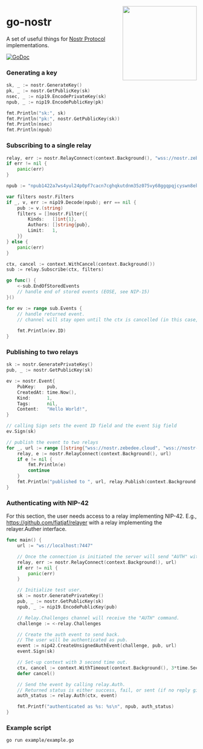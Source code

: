 <a href="https://nbd.wtf"><img align="right" height="196" src="https://user-images.githubusercontent.com/1653275/194609043-0add674b-dd40-41ed-986c-ab4a2e053092.png" /></a>

go-nostr
========

A set of useful things for [Nostr Protocol](https://github.com/nostr-protocol/nostr) implementations.

<a href="https://godoc.org/github.com/nbd-wtf/go-nostr"><img src="https://img.shields.io/badge/api-reference-blue.svg?style=flat-square" alt="GoDoc"></a>

### Generating a key

``` go
sk, _ := nostr.GenerateKey()
pk, _ := nostr.GetPublicKey(sk)
nsec, _ := nip19.EncodePrivateKey(sk)
npub, _ := nip19.EncodePublicKey(pk)

fmt.Println("sk:", sk)
fmt.Println("pk:", nostr.GetPublicKey(sk))
fmt.Println(nsec)
fmt.Println(npub)
```

### Subscribing to a single relay

``` go
relay, err := nostr.RelayConnect(context.Background(), "wss://nostr.zebedee.cloud")
if err != nil {
	panic(err)
}

npub := "npub1422a7ws4yul24p0pf7cacn7cghqkutdnm35z075vy68ggqpqjcyswn8ekc"

var filters nostr.Filters
if _, v, err := nip19.Decode(npub); err == nil {
	pub := v.(string)
	filters = []nostr.Filter{{
		Kinds:   []int{1},
		Authors: []string{pub},
		Limit:   1,
	}}
} else {
	panic(err)
}

ctx, cancel := context.WithCancel(context.Background())
sub := relay.Subscribe(ctx, filters)

go func() {
	<-sub.EndOfStoredEvents
	// handle end of stored events (EOSE, see NIP-15)
}()

for ev := range sub.Events {
	// handle returned event.
	// channel will stay open until the ctx is cancelled (in this case, by calling cancel())
	
	fmt.Println(ev.ID)
}
```

### Publishing to two relays

``` go
sk := nostr.GeneratePrivateKey()
pub, _ := nostr.GetPublicKey(sk)

ev := nostr.Event{
	PubKey:    pub,
	CreatedAt: time.Now(),
	Kind:      1,
	Tags:      nil,
	Content:   "Hello World!",
}

// calling Sign sets the event ID field and the event Sig field
ev.Sign(sk)

// publish the event to two relays
for _, url := range []string{"wss://nostr.zebedee.cloud", "wss://nostr-pub.wellorder.net"} {
	relay, e := nostr.RelayConnect(context.Background(), url)
	if e != nil {
		fmt.Println(e)
		continue
	}
	fmt.Println("published to ", url, relay.Publish(context.Background(), ev))
}
```

### Authenticating with NIP-42

For this section, the user needs access to a relay implementing NIP-42.
E.g., https://github.com/fiatjaf/relayer with a relay implementing the relayer.Auther interface.

``` go
func main() {
	url := "ws://localhost:7447"

	// Once the connection is initiated the server will send "AUTH" with the challenge string.
	relay, err := nostr.RelayConnect(context.Background(), url)
	if err != nil {
		panic(err)
	}

	// Initialize test user.
	sk := nostr.GeneratePrivateKey()
	pub, _ := nostr.GetPublicKey(sk)
	npub, _ := nip19.EncodePublicKey(pub)

	// Relay.Challenges channel will receive the "AUTH" command.
	challenge := <-relay.Challenges

	// Create the auth event to send back.
	// The user will be authenticated as pub.
	event := nip42.CreateUnsignedAuthEvent(challenge, pub, url)
	event.Sign(sk)

	// Set-up context with 3 second time out.
	ctx, cancel := context.WithTimeout(context.Background(), 3*time.Second)
	defer cancel()

	// Send the event by calling relay.Auth.
	// Returned status is either success, fail, or sent (if no reply given in the 3 second timeout).
	auth_status := relay.Auth(ctx, event)

	fmt.Printf("authenticated as %s: %s\n", npub, auth_status)
}
```

### Example script

```
go run example/example.go
```
